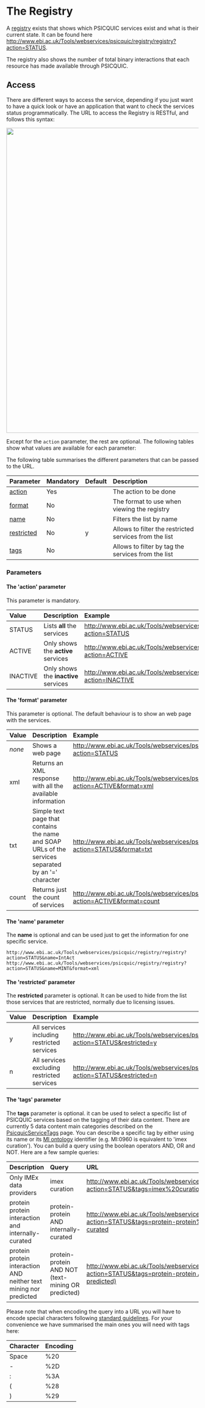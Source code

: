 # The Registry #

A [registry](http://www.ebi.ac.uk/Tools/webservices/psicquic/registry/registry?action=STATUS) exists that shows which PSICQUIC services exist and what is their current state. It can be found here http://www.ebi.ac.uk/Tools/webservices/psicquic/registry/registry?action=STATUS.

The registry also shows the number of total binary interactions that each resource has made available through PSICQUIC.

## Access ##

There are different ways to access the service, depending if you just want to have a quick look or have an application that want to check the services status programmatically. The URL to access the Registry is RESTful, and follows this syntax:

<img width='800' src='https://github.com/MICommunity/psicquic/blob/master/images/PSICQUIC_REGISTRY_REST_URL-2.png' />

Except for the `action` parameter, the rest are optional. The following tables show what values are available for each parameter:

The following table summarises the different parameters that can be passed to the URL.

| **Parameter** | **Mandatory** | **Default** | **Description** |
|:--------------|:--------------|:------------|:----------------|
| [action](#The_'action'_parameter.md) | Yes |  | The action to be done |
| [format](#The_'format'_parameter.md) | No  |  | The format to use when viewing the registry |
| [name](#The_'name'_parameter.md)  | No |  | Filters the list by name |
| [restricted](#The_'restricted'_parameter.md)  | No | y | Allows to filter the restricted services from the list |
| [tags](#The_'tags'_parameter.md)  | No |  | Allows to filter by tag the services from the list |


### Parameters ###

#### The 'action' parameter ####

This parameter is mandatory.

| **Value** | **Description** | **Example** |
|:----------|:----------------|:------------|
| STATUS  | Lists **all** the services  | http://www.ebi.ac.uk/Tools/webservices/psicquic/registry/registry?action=STATUS |
| ACTIVE  | Only shows the **active** services | http://www.ebi.ac.uk/Tools/webservices/psicquic/registry/registry?action=ACTIVE |
| INACTIVE  | Only shows the **inactive** services | http://www.ebi.ac.uk/Tools/webservices/psicquic/registry/registry?action=INACTIVE |

#### The 'format' parameter ####

This parameter is optional. The default behaviour is to show an web page with the services.

| **Value** | **Description** | **Example** |
|:----------|:----------------|:------------|
| _none_  | Shows a web page | http://www.ebi.ac.uk/Tools/webservices/psicquic/registry/registry?action=STATUS |
| xml     | Returns an XML response with all the available information | http://www.ebi.ac.uk/Tools/webservices/psicquic/registry/registry?action=ACTIVE&format=xml |
| txt     | Simple text page that contains the name and SOAP URLs of the services separated by an '=' character | http://www.ebi.ac.uk/Tools/webservices/psicquic/registry/registry?action=STATUS&format=txt |
| count   | Returns just the count of services | http://www.ebi.ac.uk/Tools/webservices/psicquic/registry/registry?action=ACTIVE&format=count |

#### The 'name' parameter ####

The **name** is optional and can be used just to get the information for one specific service.

```
http://www.ebi.ac.uk/Tools/webservices/psicquic/registry/registry?action=STATUS&name=IntAct
http://www.ebi.ac.uk/Tools/webservices/psicquic/registry/registry?action=STATUS&name=MINT&format=xml
```

#### The 'restricted' parameter ####

The **restricted** parameter is optional. It can be used to hide from the list those services that are restricted, normally due to licensing issues.

| **Value** | **Description** | **Example** |
|:----------|:----------------|:------------|
| y  | All services including restricted services  | http://www.ebi.ac.uk/Tools/webservices/psicquic/registry/registry?action=STATUS&restricted=y |
| n  | All services excluding restricted services | http://www.ebi.ac.uk/Tools/webservices/psicquic/registry/registry?action=STATUS&restricted=n |


#### The 'tags' parameter ####

The **tags** parameter is optional. it can be used to select a specific list of PSICQUIC services based on the tagging of their data content. There are currently 5 data content main categories described on the [PsicquicServiceTags](PsicquicServiceTags.md) page. You can describe a specific tag by either using its name or its [MI ontology](http://www.ebi.ac.uk/ontology-lookup/browse.do?ontName=MI) identifier (e.g. MI:0960 is equivalent to 'imex curation'). You can build a query using the boolean operators AND, OR and NOT.
Here are a few sample queries:

| **Description** | **Query** | **URL** |
|:----------------|:----------|:--------|
| Only IMEx data providers | imex curation | http://www.ebi.ac.uk/Tools/webservices/psicquic/registry/registry?action=STATUS&tags=imex%20curation |
|protein protein interaction and internally-curated | protein-protein AND internally-curated | http://www.ebi.ac.uk/Tools/webservices/psicquic/registry/registry?action=STATUS&tags=protein-protein%20AND%20internally-curated |
|protein protein interaction AND neither text mining nor predicted | protein-protein AND NOT (text-mining OR predicted) | [http://www.ebi.ac.uk/Tools/webservices/psicquic/registry/registry?action=STATUS&tags=protein-protein  AND NOT (text-mining OR predicted) ](http://www.ebi.ac.uk/Tools/webservices/psicquic/registry/registry?action=STATUS&tags=protein-protein%20AND%20NOT%28text-mining%20OR%20MI%3A1057%29)|

Please note that when encoding the query into a URL you will have to encode special characters following [standard guidelines](http://www.w3schools.com/tags/ref_urlencode.asp). For your convenience we have summarised the main ones you will need with tags here:

| **Character** | **Encoding** |
|:--------------|:-------------|
| Space | %20 |
| - | %2D |
| : | %3A |
| ( | %28 |
| ) | %29 |
